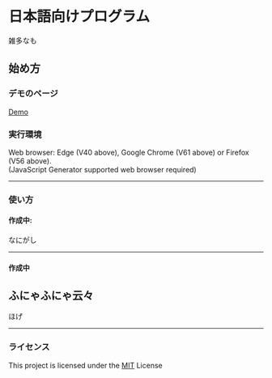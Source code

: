 日本語向けプログラム
====

雑多なも

## 始め方

### デモのページ

[Demo](http://mession.mydns.jp/~wakaguri/ngs_js/)

### 実行環境

Web browser: Edge (V40 above), Google Chrome (V61 above) or Firefox (V56 above).  
(JavaScript Generator supported web browser required)

---
### 使い方
####  作成中:

なにがし

---
#### 作成中
ふにゃふにゃ云々
---

ほげ

---
### ライセンス

This project is licensed under the [MIT](https://raw.githubusercontent.com/b4b4r07/dotfiles/master/doc/LICENSE-MIT.txt) License

